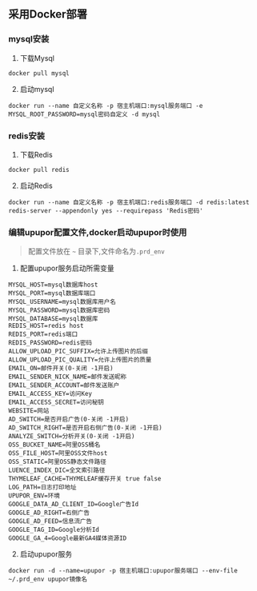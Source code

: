 ## 采用Docker部署

### mysql安装

1. 下载Mysql

```
docker pull mysql
```

2. 启动mysql

```
docker run --name 自定义名称 -p 宿主机端口:mysql服务端口 -e MYSQL_ROOT_PASSWORD=mysql密码自定义 -d mysql
```

### redis安装

1. 下载Redis

```
docker pull redis
```

2. 启动Redis

```
docker run --name 自定义名称 -p 宿主机端口:redis服务端口 -d redis:latest redis-server --appendonly yes --requirepass 'Redis密码'
```

### 编辑upupor配置文件,docker启动upupor时使用
> 配置文件放在 `~` 目录下,文件命名为`.prd_env`

1. 配置upupor服务启动所需变量

```
MYSQL_HOST=mysql数据库host
MYSQL_PORT=mysql数据库端口
MYSQL_USERNAME=mysql数据库用户名
MYSQL_PASSWORD=mysql数据库密码
MYSQL_DATABASE=mysql数据库
REDIS_HOST=redis host
REDIS_PORT=redis端口
REDIS_PASSWORD=redis密码
ALLOW_UPLOAD_PIC_SUFFIX=允许上传图片的后缀
ALLOW_UPLOAD_PIC_QUALITY=允许上传图片的质量
EMAIL_ON=邮件开关(0-关闭 -1开启)
EMAIL_SENDER_NICK_NAME=邮件发送昵称
EMAIL_SENDER_ACCOUNT=邮件发送账户
EMAIL_ACCESS_KEY=访问Key
EMAIL_ACCESS_SECRET=访问秘钥 
WEBSITE=网站
AD_SWITCH=是否开启广告(0-关闭 -1开启)
AD_SWITCH_RIGHT=是否开启右侧广告(0-关闭 -1开启)
ANALYZE_SWITCH=分析开关(0-关闭 -1开启)
OSS_BUCKET_NAME=阿里OSS桶名
OSS_FILE_HOST=阿里OSS文件host
OSS_STATIC=阿里OSS静态文件路径
LUENCE_INDEX_DIC=全文索引路径
THYMELEAF_CACHE=THYMELEAF缓存开关 true false
LOG_PATH=日志打印地址
UPUPOR_ENV=环境
GOOGLE_DATA_AD_CLIENT_ID=Google广告Id
GOOGLE_AD_RIGHT=右侧广告
GOOGLE_AD_FEED=信息流广告
GOOGLE_TAG_ID=Google分析Id
GOOGLE_GA_4=Google最新GA4媒体资源ID
```

2. 启动upupor服务
```
docker run -d --name=upupor -p 宿主机端口:upupor服务端口 --env-file ~/.prd_env upupor镜像名
```